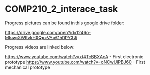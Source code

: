 # COMP210_2_interace_task

Progress pictures can be found in this google drive folder:

https://drive.google.com/open?id=1246o-MIuzpXWEzkH9QpzVAe61hRPY3Uj

Progress videos are linked below:

https://www.youtube.com/watch?v=xt4TcBBXAcA - First electronic prototype
https://www.youtube.com/watch?v=oNCwUiPBJ60 - First mechanical prototype